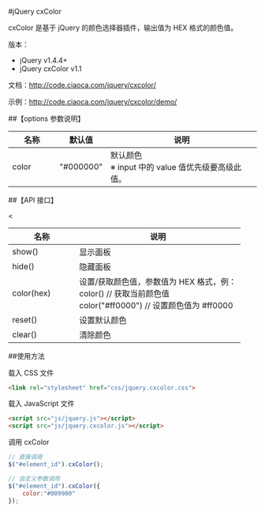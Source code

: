 ﻿#jQuery cxColor

cxColor 是基于 jQuery 的颜色选择器插件，输出值为 HEX 格式的颜色值。

版本：

* jQuery v1.4.4+
* jQuery cxColor v1.1

文档：http://code.ciaoca.com/jquery/cxcolor/

示例：http://code.ciaoca.com/jquery/cxcolor/demo/

##【options 参数说明】

<table>
    <thead>
        <tr>
            <th width="80">名称</th>
            <th width="80">默认值</th>
            <th>说明</th>
        </tr>
    </thead>
    <tr>
        <td>color</td>
        <td>"#000000"</td>
        <td>默认颜色<br>※ input 中的 value 值优先级要高级此值。</td>
    </tr>
</table>

##【API 接口】

<table class="manual_table table_form">
    <thead>
        <tr>
            <th width="120">名称</th>
            <th>说明</th>
        <tr>
    </thead>
    <tr>
        <td>show()</td>
        <td>显示面板</td>
    </tr>
    <tr>
        <td>hide()</td>
        <td>隐藏面板</td>
    </tr>
    <tr>
        <td>color(hex)</td>
        <td>设置/获取颜色值，参数值为 HEX 格式，例：<br>color() // 获取当前颜色值<br>color("#ff0000") // 设置颜色值为 #ff0000</td>
        <<tr>
    <tr>
       <td>reset()</td>
       <td>设置默认颜色</td>
    </tr>
    <tr>
       <td>clear()</td>
       <td>清除颜色</td>
    </tr>
</table>

##使用方法

载入 CSS 文件

```html
<link rel="stylesheet" href="css/jquery.cxcolor.css">
```

载入 JavaScript 文件

```html
<script src="js/jquery.js"></script> 
<script src="js/jquery.cxcolor.js"></script>
```

调用 cxColor
```javascript
// 直接调用
$("#element_id").cxColor();

// 自定义参数调用 
$("#element_id").cxColor({
    color:"#009900"
});
```
